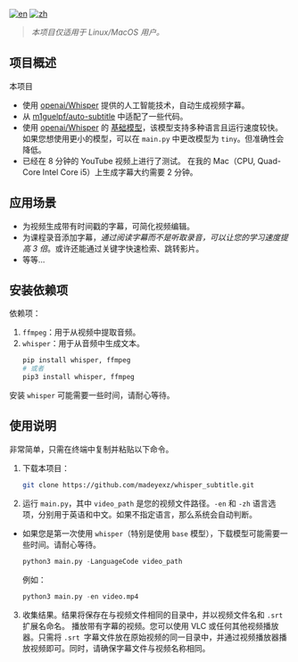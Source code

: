 [![en](https://img.shields.io/badge/lang-en-red.svg)](https://github.com/madeyexz/whisper_subtitle/blob/main/README.md)
[![zh](https://img.shields.io/badge/lang-zh-blue.svg)](https://github.com/madeyexz/whisper_subtitle/blob/main/README.zh.md)

> *本项目仅适用于 Linux/MacOS 用户。*
## 项目概述
本项目

- 使用 [openai/Whisper](https://github.com/openai/whisper) 提供的人工智能技术，自动生成视频字幕。
- 从 [m1guelpf/auto-subtitle](https://github.com/m1guelpf/auto-subtitle) 中适配了一些代码。
- 使用 [openai/Whisper](https://github.com/openai/whisper) 的 [基础模型](https://github.com/openai/whisper#available-models-and-languages)，该模型支持多种语言且运行速度较快。如果您想使用更小的模型，可以在 `main.py` 中更改模型为 `tiny`。但准确性会降低。
- 已经在 8 分钟的 YouTube 视频上进行了测试。 在我的 Mac（CPU, Quad-Core Intel Core i5）上生成字幕大约需要 2 分钟。

## 应用场景
- 为视频生成带有时间戳的字幕，可简化视频编辑。
- 为课程录音添加字幕，*通过阅读字幕而不是听取录音，可以让您的学习速度提高 3 倍*。或许还能通过关键字快速检索、跳转影片。
- 等等...

## 安装依赖项
依赖项：
1. `ffmpeg`：用于从视频中提取音频。
2. `whisper`：用于从音频中生成文本。
    ``` bash
    pip install whisper, ffmpeg
    # 或者
    pip3 install whisper, ffmpeg
    ```

安装 `whisper` 可能需要一些时间，请耐心等待。
## 使用说明
非常简单，只需在终端中复制并粘贴以下命令。

1. 下载本项目：
    ``` bash
    git clone https://github.com/madeyexz/whisper_subtitle.git
    ```

2. 运行 `main.py`，其中 `video_path` 是您的视频文件路径。`-en` 和 `-zh` 语言选项，分别用于英语和中文。如果不指定语言，那么系统会自动判断。
- 如果您是第一次使用 `whisper`（特别是使用 `base` 模型），下载模型可能需要一些时间。请耐心等待。
    ``` python
    python3 main.py -LanguageCode video_path
    ```
    例如：
   ```python
   python3 main.py -en video.mp4
   ```
3. 收集结果。结果将保存在与视频文件相同的目录中，并以视频文件名和 `.srt` 扩展名命名。
播放带有字幕的视频。您可以使用 VLC 或任何其他视频播放器。只需将 `.srt `字幕文件放在原始视频的同一目录中，并通过视频播放器播放视频即可。同时，请确保字幕文件与视频名称相同。
